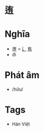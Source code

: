 # 迶

# Nghĩa
* 迶 = [辶](辶.md) [有](有.md)
* đi

# Phát âm
* /hữu/

# Tags
* Hán Việt

<script>window.HANZI_FIELD='迶';</script>
